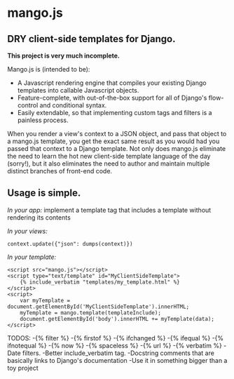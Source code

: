 mango.js
=====
DRY client-side templates for Django.
-------------------------------------

**This project is very much incomplete.**

Mango.js is (intended to be):
- A Javascript rendering engine that compiles your existing Django templates into callable Javascript objects.
- Feature-complete, with out-of-the-box support for all of Django's flow-control and conditional syntax.
- Easily extendable, so that implementing custom tags and filters is a painless process.

When you render a view's context to a JSON object, and pass that object to a mango.js template, you get the exact same
result as you would had you passed that context to a Django template.
Not only does mango.js eliminate the need to learn the hot new client-side template language of the day (sorry!), but
it also eliminates the need to author and maintain multiple distinct branches of front-end code.


Usage is simple.
---------------
*In your app:*
    implement a template tag that includes a template without rendering its contents

*In your views:*

    context.update({"json": dumps(context)})

*In your template:*

    <script src="mango.js"></script>
    <script type="text/template" id="MyClientSideTemplate">
        {% include_verbatim "templates/my_template.html" %}
    </script>
    <script>
        var myTemplate = document.getElementById('MyClientSideTemplate').innerHTML;
        myTemplate = mango.template(templateInclude);
        document.getElementById('body').innerHTML += myTemplate(data);
    </script>


TODOS:
-{% filter %}
-{% firstof %}
-{% ifchanged %}
-{% ifequal %}
-{% ifnotequal %}
-{% now %}
-{% spaceless %}
-{% url %}
-{% verbatim %}
-Date filters.
-Better include_verbatim tag.
-Docstring comments that are basically links to Django's documentation
-Use it in something bigger than a toy project
